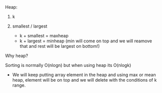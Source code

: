 Heap:
1. k
2. smallest / largest

   * k + smallest = maxheap
   * k + largest = minheap (min will come on top and we will reamove that and rest will be largest on bottom!)

Why heap?

Sorting is normally O(nlogn) but when using heap its O(nlogk)

* We will keep putting array element in the heap and using max or mean heap, element will be on top and we will delete
  with the conditions of k range.

